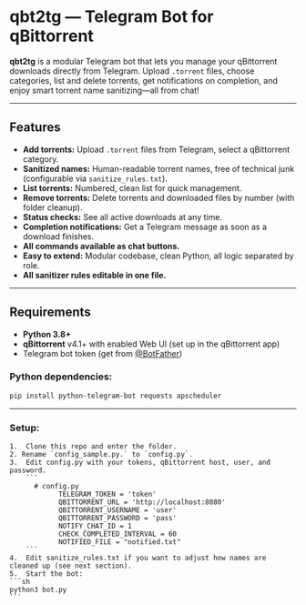 # qbt2tg — Telegram Bot for qBittorrent

**qbt2tg** is a modular Telegram bot that lets you manage your qBittorrent downloads directly from Telegram.
Upload `.torrent` files, choose categories, list and delete torrents, get notifications on completion, and enjoy smart torrent name sanitizing—all from chat!

---

## Features

- **Add torrents:** Upload `.torrent` files from Telegram, select a qBittorrent category.
- **Sanitized names:** Human-readable torrent names, free of technical junk (configurable via `sanitize_rules.txt`).
- **List torrents:** Numbered, clean list for quick management.
- **Remove torrents:** Delete torrents and downloaded files by number (with folder cleanup).
- **Status checks:** See all active downloads at any time.
- **Completion notifications:** Get a Telegram message as soon as a download finishes.
- **All commands available as chat buttons.**
- **Easy to extend:** Modular codebase, clean Python, all logic separated by role.
- **All sanitizer rules editable in one file.**

---

## Requirements

- **Python 3.8+**
- **qBittorrent** v4.1+ with enabled Web UI (set up in the qBittorrent app)
- Telegram bot token (get from [@BotFather](https://t.me/BotFather))

### Python dependencies:

```sh
pip install python-telegram-bot requests apscheduler
```

---

### Setup:

	1.	Clone this repo and enter the folder.
	2. Rename `config_sample.py.` to `config.py`.
	3.	Edit config.py with your tokens, qBittorrent host, user, and password.
		```
		  # config.py
				TELEGRAM_TOKEN = 'token'
				QBITTORRENT_URL = 'http://localhost:8080'
				QBITTORRENT_USERNAME = 'user'
				QBITTORRENT_PASSWORD = 'pass'
				NOTIFY_CHAT_ID = 1
				CHECK_COMPLETED_INTERVAL = 60
				NOTIFIED_FILE = "notified.txt"
		```
	4.	Edit sanitize_rules.txt if you want to adjust how names are cleaned up (see next section).
	5.	Start the bot:
	```sh
	python3 bot.py
	```
